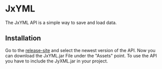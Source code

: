 # JxYML

The JxYML API is a simple way to save and load data.


## Installation
Go to the [release-site](https://github.com/Zero-Developing/JxYML/releases) and select the newest version of the API. Now you can download the JxYML.jar File under the "Assets" point.
To use the API you have to include the JyXML.jar in your project.<br>



